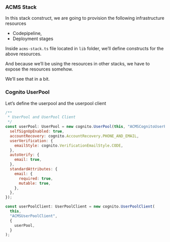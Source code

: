 ### ACMS Stack

In this stack construct, we are going to provision the following infrastructure resources

- Codepipeline,
- Deployment stages

Inside `acms-stack.ts` file located in `lib` folder, we’ll define constructs for the above resources.

And because we’ll be using the resources in other stacks, we have to expose the resources somehow. 

We’ll see that in a bit.

### Cognito UserPool

Let’s define the userpool and the userpool client

```jsx
/**
 * UserPool and UserPool Client
 */
const userPool: UserPool = new cognito.UserPool(this, "ACMSCognitoUserPool", {
  selfSignUpEnabled: true,
  accountRecovery: cognito.AccountRecovery.PHONE_AND_EMAIL,
  userVerification: {
    emailStyle: cognito.VerificationEmailStyle.CODE,
  },
  autoVerify: {
    email: true,
  },
  standardAttributes: {
    email: {
      required: true,
      mutable: true,
    },
  },
});

const userPoolClient: UserPoolClient = new cognito.UserPoolClient(
  this,
  "ACMSUserPoolClient",
  {
    userPool,
  }
);
```